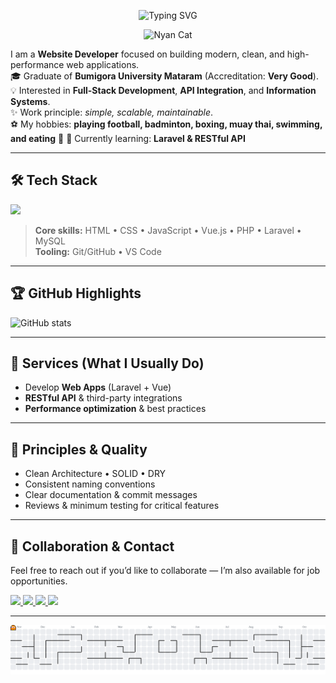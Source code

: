 <!-- Header & Banner -->
<p align="center">
  <img src="https://readme-typing-svg.demolab.com?font=Inter&weight=700&size=28&pause=1000&center=true&vCenter=true&width=800&lines=Hello%2C+Thank+You+For+Visiting+My+Profile;My+Name+Is+Ngurah" alt="Typing SVG" />
</p>
<p align="center">
  <img src="https://gist.githubusercontent.com/brudnak/aba00c9a1c92d226f68e8ad8ba1e0a40/raw/nyan-cat.gif" width="280" alt="Nyan Cat" />
</p>

I am a **Website Developer** focused on building modern, clean, and high-performance web applications.  
🎓 Graduate of **Bumigora University Mataram** (Accreditation: **Very Good**).  
💡 Interested in **Full-Stack Development**, **API Integration**, and **Information Systems**.  
✨ Work principle: *simple, scalable, maintainable*.  
⚽ My hobbies: **playing football, badminton, boxing, muay thai, swimming, and eating** 🍜
🌱 Currently learning: **Laravel & RESTful API**  

---

## 🛠️ Tech Stack
<p>
  <img src="https://skillicons.dev/icons?i=html,css,js,bootstrap,vue,php,laravel,git,mysql,vscode" />
</p>

> **Core skills:** HTML • CSS • JavaScript • Vue.js • PHP • Laravel • MySQL  
> **Tooling:** Git/GitHub • VS Code

---

## 🏆 GitHub Highlights
![GitHub stats](https://github-readme-stats.vercel.app/api?username=gstngurah&show_icons=true&theme=radical&cache_seconds=86400)

---

## 💼 Services (What I Usually Do)
- Develop **Web Apps** (Laravel + Vue)  
- **RESTful API** & third-party integrations   
- **Performance optimization** & best practices  

---

## 📐 Principles & Quality

- Clean Architecture • SOLID • DRY  
- Consistent naming conventions  
- Clear documentation & commit messages  
- Reviews & minimum testing for critical features  

---

## 🤝 Collaboration & Contact
Feel free to reach out if you’d like to collaborate — I’m also available for job opportunities.

<p>
  <a href="mailto:ngurah647@gmail.com">
    <img src="https://img.shields.io/badge/Gmail-D14836?style=for-the-badge&logo=gmail&logoColor=white" />
  </a>
  <a href="https://www.instagram.com/ngurah.27">
    <img src="https://img.shields.io/badge/Instagram-E4405F?style=for-the-badge&logo=instagram&logoColor=white" />
  </a>
  <a href="https://www.tiktok.com/@croissantcheez">
    <img src="https://img.shields.io/badge/TikTok-000000?style=for-the-badge&logo=tiktok&logoColor=white" />
  </a>
  <a href="https://www.linkedin.com/in/i-gusti-ngurah-putra-pratama-9bb41b2b0?utm_source=share_via&utm_content=profile&utm_medium=member_android">
    <img src="https://img.shields.io/badge/LinkedIn-0077B5?style=for-the-badge&logo=linkedin&logoColor=white" />
  </a>
</p>

---
<picture>
  <source media="(prefers-color-scheme: dark)" srcset="https://raw.githubusercontent.com/gstngurah/gstngurah/output/pacman-contribution-graph-dark.svg">
  <source media="(prefers-color-scheme: light)" srcset="https://raw.githubusercontent.com/gstngurah/gstngurah/output/pacman-contribution-graph.svg">
  <img alt="pacman contribution graph" src="https://raw.githubusercontent.com/gstngurah/gstngurah/output/pacman-contribution-graph.svg">
</picture>



